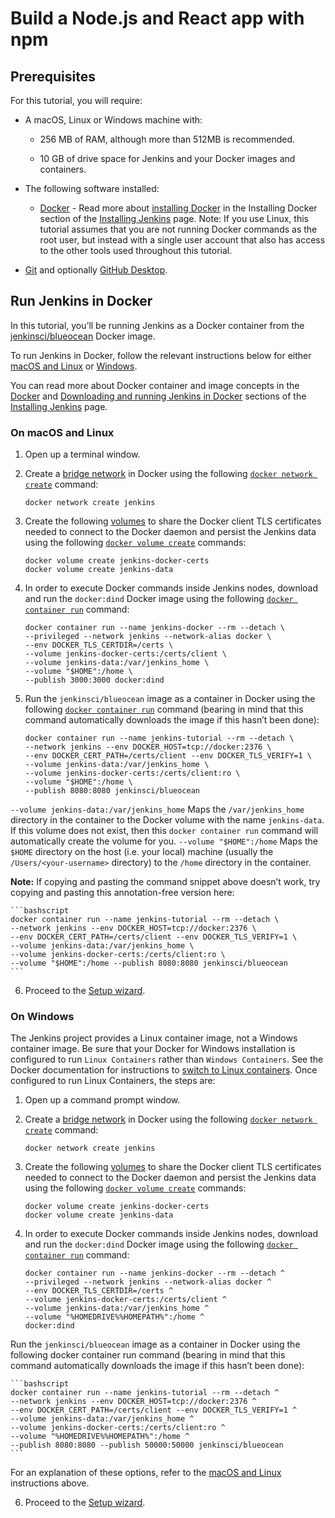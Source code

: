 # Build a Node.js and React app with npm 

## Prerequisites

For this tutorial, you will require:

- A macOS, Linux or Windows machine with:

    - 256 MB of RAM, although more than 512MB is recommended.

    - 10 GB of drive space for Jenkins and your Docker images and containers.

- The following software installed:

    - [Docker](https://www.docker.com/) - Read more about [installing Docker](https://www.jenkins.io/doc/book/installing/#installing-docker) in the Installing Docker section of the [Installing Jenkins](https://www.jenkins.io/doc/book/installing/) page.
 Note: If you use Linux, this tutorial assumes that you are not running Docker commands as the root user, but instead with a single user account that also has access to the other tools used throughout this tutorial.

- [Git](https://git-scm.com/downloads) and optionally [GitHub Desktop](https://desktop.github.com/).

## Run Jenkins in Docker

In this tutorial, you’ll be running Jenkins as a Docker container from the [jenkinsci/blueocean](https://hub.docker.com/r/jenkinsci/blueocean/) Docker image.

To run Jenkins in Docker, follow the relevant instructions below for either [macOS and Linux](#On-macOS-and-Linux) or [Windows](#On-Windows).

You can read more about Docker container and image concepts in the [Docker](https://www.jenkins.io/doc/book/installing#docker) and [Downloading and running Jenkins in Docker](https://www.jenkins.io/doc/book/installing#downloading-and-running-jenkins-in-docker) sections of the [Installing Jenkins](https://www.jenkins.io/doc/book/installing) page.

### On macOS and Linux

1. Open up a terminal window.

2. Create a [bridge network](https://docs.docker.com/network/bridge/) in Docker using the following [`docker network create`](https://docs.docker.com/engine/reference/commandline/network_create/) command:

    ```bashscript
    docker network create jenkins
    ```

3. Create the following [volumes](https://docs.docker.com/storage/volumes/) to share the Docker client TLS certificates needed to connect to the Docker daemon and persist the Jenkins data using the following [`docker volume create`](https://docs.docker.com/engine/reference/commandline/volume_create/) commands:

    ```bashscript
    docker volume create jenkins-docker-certs
    docker volume create jenkins-data
    ```

4. In order to execute Docker commands inside Jenkins nodes, download and run the `docker:dind` Docker image using the following [`docker container run`](https://docs.docker.com/engine/reference/commandline/container_run/) command:

    ```bashscript
    docker container run --name jenkins-docker --rm --detach \
    --privileged --network jenkins --network-alias docker \
    --env DOCKER_TLS_CERTDIR=/certs \
    --volume jenkins-docker-certs:/certs/client \
    --volume jenkins-data:/var/jenkins_home \
    --volume "$HOME":/home \
    --publish 3000:3000 docker:dind
    ```

5. Run the `jenkinsci/blueocean` image as a container in Docker using the following [`docker container run`](https://docs.docker.com/engine/reference/commandline/container_run/) command (bearing in mind that this command automatically downloads the image if this hasn’t been done):

    ```bashscript
    docker container run --name jenkins-tutorial --rm --detach \
    --network jenkins --env DOCKER_HOST=tcp://docker:2376 \
    --env DOCKER_CERT_PATH=/certs/client --env DOCKER_TLS_VERIFY=1 \
    --volume jenkins-data:/var/jenkins_home \
    --volume jenkins-docker-certs:/certs/client:ro \
    --volume "$HOME":/home \ 
    --publish 8080:8080 jenkinsci/blueocean
    ```
`--volume jenkins-data:/var/jenkins_home` Maps the `/var/jenkins_home` directory in the container to the Docker volume with the name `jenkins-data`. If this volume does not exist, then this `docker container run` command will automatically create the volume for you.
`--volume "$HOME":/home` Maps the `$HOME` directory on the host (i.e. your local) machine (usually the `/Users/<your-username>` directory) to the `/home` directory in the container.

**Note:** If copying and pasting the command snippet above doesn’t work, try copying and pasting this annotation-free version here:

    ```bashscript
    docker container run --name jenkins-tutorial --rm --detach \
    --network jenkins --env DOCKER_HOST=tcp://docker:2376 \
    --env DOCKER_CERT_PATH=/certs/client --env DOCKER_TLS_VERIFY=1 \
    --volume jenkins-data:/var/jenkins_home \
    --volume jenkins-docker-certs:/certs/client:ro \
    --volume "$HOME":/home --publish 8080:8080 jenkinsci/blueocean
    ```

6. Proceed to the [Setup wizard](#setup-wizard).

### On Windows

The Jenkins project provides a Linux container image, not a Windows container image. Be sure that your Docker for Windows installation is configured to run `Linux Containers` rather than `Windows Containers`. See the Docker documentation for instructions to [switch to Linux containers](https://docs.docker.com/docker-for-windows/#switch-between-windows-and-linux-containers). Once configured to run Linux Containers, the steps are:

1. Open up a command prompt window.

2. Create a [bridge network](https://docs.docker.com/network/bridge/) in Docker using the following [`docker network create`](https://docs.docker.com/engine/reference/commandline/network_create/) command:

    ```bashscript
    docker network create jenkins
    ```
3. Create the following [volumes](https://docs.docker.com/storage/volumes/) to share the Docker client TLS certificates needed to connect to the Docker daemon and persist the Jenkins data using the following [`docker volume create`](https://docs.docker.com/engine/reference/commandline/volume_create/) commands:

    ```bashscript
    docker volume create jenkins-docker-certs
    docker volume create jenkins-data
    ```

4. In order to execute Docker commands inside Jenkins nodes, download and run the `docker:dind` Docker image using the following [`docker container run`](https://docs.docker.com/engine/reference/commandline/container_run/) command:

    ```bashscript
    docker container run --name jenkins-docker --rm --detach ^
    --privileged --network jenkins --network-alias docker ^
    --env DOCKER_TLS_CERTDIR=/certs ^
    --volume jenkins-docker-certs:/certs/client ^
    --volume jenkins-data:/var/jenkins_home ^
    --volume "%HOMEDRIVE%%HOMEPATH%":/home ^
    docker:dind
    ```

Run the `jenkinsci/blueocean` image as a container in Docker using the following docker container run command (bearing in mind that this command automatically downloads the image if this hasn’t been done):

    ```bashscript
    docker container run --name jenkins-tutorial --rm --detach ^
    --network jenkins --env DOCKER_HOST=tcp://docker:2376 ^
    --env DOCKER_CERT_PATH=/certs/client --env DOCKER_TLS_VERIFY=1 ^
    --volume jenkins-data:/var/jenkins_home ^
    --volume jenkins-docker-certs:/certs/client:ro ^
    --volume "%HOMEDRIVE%%HOMEPATH%":/home ^
    --publish 8080:8080 --publish 50000:50000 jenkinsci/blueocean
    ```

For an explanation of these options, refer to the [macOS and Linux](#on-macos-and-linux) instructions above.

6. Proceed to the [Setup wizard](#setup-wizard).
